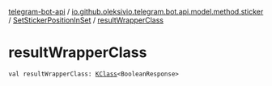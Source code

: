 [telegram-bot-api](../../index.md) / [io.github.oleksivio.telegram.bot.api.model.method.sticker](../index.md) / [SetStickerPositionInSet](index.md) / [resultWrapperClass](./result-wrapper-class.md)

# resultWrapperClass

`val resultWrapperClass: `[`KClass`](https://kotlinlang.org/api/latest/jvm/stdlib/kotlin.reflect/-k-class/index.html)`<BooleanResponse>`